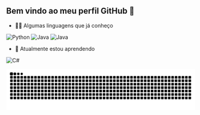 ## Bem vindo ao meu perfil GitHub  👋

<!--
**Giovanna-Lanzillotta/Giovanna-Lanzillotta** is a ✨ _special_ ✨ repository because its `README.md` (this file) appears on your GitHub profile.
Here are some ideas to get you started:

- 🔭 I’m currently working on ...
-->
- 🐱‍💻 Algumas linguagens que já conheço
  
![Python](https://img.shields.io/badge/Python-3776AB?style=for-the-badge&logo=python&logoColor=white)
![Java](https://img.shields.io/badge/Java-E34A29?style=for-the-badge&logo=java&logoColor=white)
![Java](https://img.shields.io/badge/Java-E34A29?style=for-the-badge&logo=java&logoColor=white)

- 🌱 Atualmente estou aprendendo
  
![C#](https://img.shields.io/badge/C%23-239120?style=for-the-badge&logo=c-sharp&logoColor=white)

<!--
- 👯 I’m looking to collaborate on ...
- 🤔 I’m looking for help with ...
- 💬 Ask me about ...
- 📫 How to reach me: ...
- 😄 Pronouns: ...
- ⚡ Fun fact: ...

-->


![Snake animation](https://github.com/Giovanna-Lanzillotta/Giovanna-Lanzillotta/blob/output/github-contribution-grid-snake.svg)


